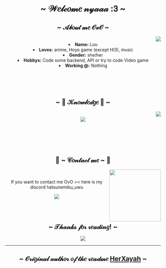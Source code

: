 <body>
  <center>
<h1 align="center">~ 𝒲𝑒𝓁𝒸𝑜𝓂𝑒 𝓃𝓎𝒶𝒶𝒶 :𝟥 ~</h1>
</div>
    <div align="center">
<!-- <img src="https://i.imgur.com/jx17oHT.gif"> -->
      </div>
<div>
<h2 align="center">  ~ 𝒜𝒷𝑜𝓊𝓉 𝓂𝑒 𝒪𝓋𝒪 ~  </h2>
  <div align="center">
<img src="https://c.tenor.com/0xCIMW8mnCMAAAAC/tenor.gif" align="right">
    <br>
  </div>
<li>
 <b>Name:</b> Lou</li>
<li>
<b>Loves:</b> anime, Hoyo game (except HI3), music
</li>
<li>
<b>Gender:</b> she/her
</li>
<li>
<b>Hobbys:</b> Code some backend, API or try to code Video game
</li>
<li>
<b>Working @:</b> Nothing
</li>
<br><br><br><br>
</div>
<div>
<h2 align="center">            ~ 📇 𝒦𝓃𝑜𝓌𝓁𝑒𝒹𝑔𝑒  📇 ~</h2>
<p>
  <div align="center">
<img src="https://c.tenor.com/5LgU9FFvWREAAAAC/tenor.gif" align="right">
  </div>
</div>
<div align="center">
  <br>
 <img src="https://skillicons.dev/icons?i=cpp,cs,java,dotnet,py,mongodb,mysql,unity&perline=4"/><br><br>
</p>
<br>
<br>
<br>
<h2 align="center">           📝 ~ 𝒞𝑜𝓃𝓉𝒶𝒸𝓉 𝓂𝑒 ~ 📝</h2>
  <div align="center">
<img src="https://c.tenor.com/zVeklcxRPXUAAAAC/tenor.gif" align="right" width="167.5px" height="167.5x">
  </div>
<br>
<p align="center">If you want to contact me OvO >< here is my discord hatsunemiku_uwu </p>
<p align="center"> <a href="https://discord.com/channels/@me" target="_blank"><img src="https://img.shields.io/badge/hatsunemiku_uwu%20-%237289DA.svg?&style=for-the-badge&logo=discord&logoColor=white"/></a></p>
</div>
<br>
<br>
<div>
<h2 align="center"> ~ 𝒯𝒽𝒶𝓃𝓀𝓈 𝒻𝑜𝓇 𝓇𝑒𝒶𝒹𝒾𝓃𝑔! ~ </h2>
<div align="center">
<img src="https://c.tenor.com/kZl0wVnzoWkAAAAC/tenor.gif">
</div>
<hr>
</div>
</div>
<div>
  <h2 align="center"> ~ 𝒪𝓇𝒾𝑔𝒾𝓃𝒶𝓁 𝒶𝓊𝓉𝒽𝑜𝓇 𝑜𝒻 𝓉𝒽𝑒 𝓇𝑒𝒶𝒹𝓂𝑒 <a href="https://github.com/HerXayah/HerXayah" target="_self">HerXayah</a> ~ </h2>
</div>
    </center>
</body>
